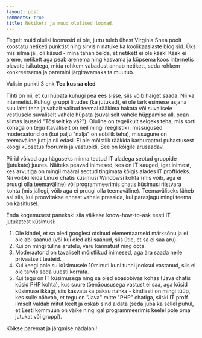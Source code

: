 ```yaml
---
layout: post
comments: true
title: Netikett ja muud olulised loomad.
---
```


Tegelt muid olulisi loomasid ei ole, juttu tuleb ühest Virginia Shea poolt koostatu netiketi punktist ning sirvisin natuke ka koolikaaslaste blogisid. Üks mis silma jäi, oli käsud - mina tahan öelda, et netikett ei ole käsk! Käsk ei arene, netikett aga peab arenema ning kasvama ja küpsema koos internetis olevate isikutega, mida rohkem vabadust annab netikett, seda rohkem konkreetsema ja paremini järgitavamaks ta muutub.

Valisin punkti 3 ehk <b>Tea kus sa oled</b>

Tihti on nii, et kui hüpata kuhugi pea ees sisse, siis võib haiget saada. Nii ka internetist. Kuhugi gruppi liitudes (ka jutukad), ei ole tark esimese asjana suu lahti teha ja vabalt valitud teemal rääkima hakata või suvalisele vestlusele suvaliselt vahele hüpata (suvaliselt vahele hüppamise all, pean silmas lauseid "Tõsiselt ka vä?"). Oluline on tegelikult selgeks teha, mis sorti kohaga on tegu (tavaliselt on neil mingi reeglistik), missugused moderaatorid on (kui palju "nalja" on sobilik teha), missugune on teemaväline jutt ja nii edasi. Ei ole mõistlik rääkida karburaatori puhastusest koogi küpsetus foorumis ja vastupidi. See on kõigile arusaadav.

Piirid võivad aga häguseks minna teatud IT aladega seotud gruppide (jutukate) juures. Näiteks peavad inimesed, kes on IT kauged, igat inimest, kes arvutiga on mingil määral seotud tingimata kõigis alades IT proffideks. Nii võibki leida Linuxi chatis küsimusi Windowsi kohta (mis võib, aga ei pruugi olla teemaväline) või programmeerimis chatis küsimusi riistvara kohta (mis jällegi, võib aga ei pruugi olla teemaväline). Teemaväliseks läheb asi siis, kui proovitakse ennast vahele pressida, kui parasjagu mingi teema on käsitlusel.

Enda kogemusest panekski siia väikese know-how-to-ask eesti IT jutukatest küsimusi:

1. Ole kindel, et sa oled googlest otsinud elementaarseid märksõnu ja ei ole abi saanud (või kui oled abi saanud, siis ütle, et sa ei saa aru).
2. Kui on mingi tuline arutelu, varu kannatust ning oota.
3. Moderaatorid on tavaliselt mõistlikud inimesed, aga ära saada neile privaatselt teateid.
4. Kui keegi pole su küsimusele 10minuti kuni tunni jooksul vastanud, siis ei ole tarvis seda uuesti korrata.
5. Kui tegu on IT küsimusega ning sa oled ebasobivas kohas (Java chatis küsid PHP kohta), kus suure tõenäoususega vastust ei saa, aga küsid küsimuse ikkagi, siis kasvata ka paksu nahka - kindlasti on mingi tüüp, kes sulle nähvab, et tegu on "Java" mitte "PHP" chatiga, siiski IT proff ilmselt valdab mitut keelt ja oskab sind aidata (seda juba ka sellel puhul, et Eesti kommuun on väike ning igal programmeerimis keelel pole oma jutukat või gruppi).

Kõikse paremat ja järgmise nädalani!
